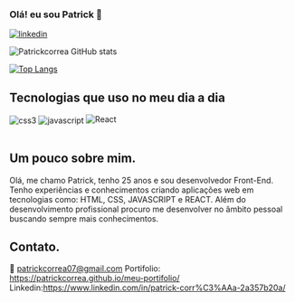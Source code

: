 ### Olá! eu sou Patrick 👋

[![linkedin](https://img.shields.io/badge/LinkedIn-0077B5?style=for-the-badge&logo=linkedin&logoColor=white)](https://www.linkedin.com/in/patrick-corr%C3%AAa-2a357b20a/)

![Patrickcorrea GitHub stats](https://github-readme-stats.vercel.app/api?username=patrickcorrea&show_icons=true&theme=dracula)

[![Top Langs](https://github-readme-stats.vercel.app/api/top-langs/?username=patrickcorrea)](https://github.com/apatrickcorrea/github-readme-stats)

## Tecnologias que uso no meu dia a dia

<div style="display: inline_block><br/>
<img align="center" alt="html5" src="https://img.shields.io/badge/HTML5-E34F26?style=for-the-badge&logo=html5&logoColor=white"/>
<img align="center" alt="css3" src="https://img.shields.io/badge/CSS3-1572B6?style=for-the-badge&logo=css3&logoColor=white"/>
<img align="center" alt="javascript" src="https://img.shields.io/badge/JavaScript-F7DF1E?style=for-the-badge&logo=javascript&logoColor=black"/>
<img aling="center" alt="React" src="https://img.shields.io/badge/React-20232A?style=for-the-badge&logo=react&logoColor=white"/>
</div> <br/>
 
 ## Um pouco sobre mim.
 
 <p>Olá, me chamo Patrick, tenho 25 anos e sou desenvolvedor Front-End.
Tenho experiências e conhecimentos criando aplicações web em tecnologias como:
HTML, CSS, JAVASCRIPT e REACT. Além do desenvolvimento profissional procuro me desenvolver no âmbito pessoal buscando sempre mais conhecimentos.<p/>
 
## Contato.

📧 patrickcorrea07@gmail.com
Portifolio:  https://patrickcorrea.github.io/meu-portifolio/
Linkedin:https://www.linkedin.com/in/patrick-corr%C3%AAa-2a357b20a/
